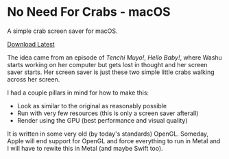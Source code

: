 # No Need For Crabs - macOS
A simple crab screen saver for macOS.

[Download Latest](/noyhrynban/no-need-for-crabs-macos/releases/latest/download/No.Need.For.Crabs.zip)

The idea came from an episode of *Tenchi Muyo!*, *Hello Baby!*, where Washu starts working on her computer but gets lost in thought and her screen saver starts. Her screen saver is just these two simple little crabs walking across her screen.

I had a couple pillars in mind for how to make this:
 - Look as similar to the original as reasonably possible
 - Run with very few resources (this is only a screen saver afterall)
 - Render using the GPU (best performance and visual quality)

It is written in some very old (by today's standards) OpenGL. Someday, Apple will end support for OpenGL and force everything to run in Metal and I will have to rewite this in Metal (and maybe Swift too).
